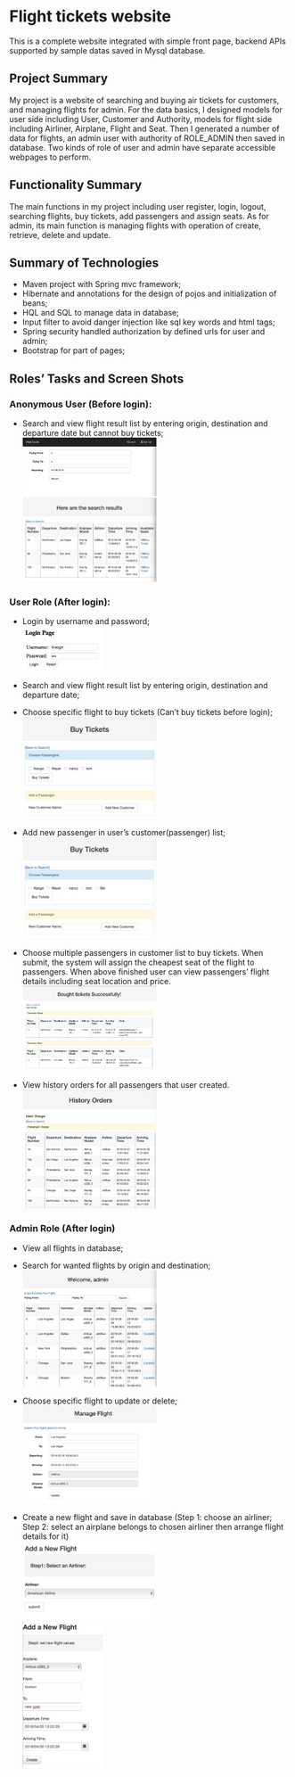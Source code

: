 # Flight tickets website

This is a complete website integrated with simple front page, backend APIs supported by sample datas saved in Mysql database.


## Project Summary
My project is a website of searching and buying air tickets for customers, and managing flights for admin. For the data basics, I designed models for user side including User, Customer and Authority, models for flight side including Airliner, Airplane, Flight and Seat. Then I generated a number of data for flights, an admin user with authority of ROLE_ADMIN then saved in database. Two kinds of role of user and admin have separate accessible webpages to perform.

## Functionality Summary
The main functions in my project including user register, login, logout, searching flights, buy tickets, add passengers and assign seats. As for admin, its main function is managing flights with operation of create, retrieve, delete and update.

## Summary of Technologies
* Maven project with Spring mvc framework;<br>
* Hibernate and annotations for the design of pojos and initialization of beans;<br>
* HQL and SQL to manage data in database;<br>
* Input filter to avoid danger injection like sql key words and html tags;<br>
* Spring security handled authorization by defined urls for user and admin;<br>
* Bootstrap for part of pages;<br>

## Roles’ Tasks and Screen Shots
### Anonymous User (Before login):
* Search and view flight result list by entering origin, destination and departure date but cannot buy tickets;<br>
<img src="https://github.com/xiaogehou/6250-FinalProject/blob/master/images/Picture1.png" width = 50% height = 50% /><br>
<img src="https://github.com/xiaogehou/6250-FinalProject/blob/master/images/Picture2.png" width = 50% height = 50% /><br>
    
### User Role (After login):
* Login by username and password;<br>
<img src="https://github.com/xiaogehou/6250-FinalProject/blob/master/images/Picture3.png" width = 30% height = 30% /><br>
    
* Search and view flight result list by entering origin, destination and departure date;<br>
* Choose specific flight to buy tickets (Can’t buy tickets before login);<br>
<img src="https://github.com/xiaogehou/6250-FinalProject/blob/master/images/Picture4.png" width = 50% height = 50% /><br>
    
* Add new passenger in user’s customer(passenger) list;<br>
<img src="https://github.com/xiaogehou/6250-FinalProject/blob/master/images/Picture5.png" width = 50% height = 50% /><br>
    
* Choose multiple passengers in customer list to buy tickets. When submit, the system will assign the cheapest seat of the flight to passengers. When above finished user can view passengers’ flight details including seat location and price.<br>
<img src="https://github.com/xiaogehou/6250-FinalProject/blob/master/images/Picture6.png" width = 50% height = 50% /><br>
    
* View history orders for all passengers that user created.<br>
<img src="https://github.com/xiaogehou/6250-FinalProject/blob/master/images/Picture7.png" width = 50% height = 50% /><br>
    
### Admin Role (After login)
* View all flights in database;<br>
* Search for wanted flights by origin and destination;<br>
<img src="https://github.com/xiaogehou/6250-FinalProject/blob/master/images/Picture8.png" width = 50% height = 50% /><br>
    
* Choose specific flight to update or delete;<br>
<img src="https://github.com/xiaogehou/6250-FinalProject/blob/master/images/Picture9.png" width = 50% height = 50% /><br>
    
* Create a new flight and save in database (Step 1: choose an airliner; Step 2: select an airplane belongs to chosen airliner then arrange flight details for it)<br>
<img src="https://github.com/xiaogehou/6250-FinalProject/blob/master/images/Picture10.png" width = 50% height = 50% /><br>
<img src="https://github.com/xiaogehou/6250-FinalProject/blob/master/images/Picture11.png" width = 30% height = 30% /><br>



